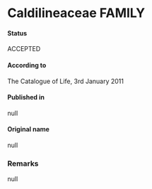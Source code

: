 # Caldilineaceae FAMILY

#### Status
ACCEPTED

#### According to
The Catalogue of Life, 3rd January 2011

#### Published in
null

#### Original name
null

### Remarks
null